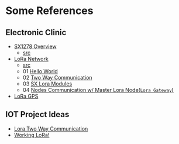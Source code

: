 # Some References

## Electronic Clinic
- [SX1278 Overview](https://www.youtube.com/watch?v=r-jwNlMQPIk)
    - [src](https://www.electroniclinic.com/lora-sx1278-arduino-hello-world-sensor-monitoring-projects/)
- [LoRa Network](https://www.youtube.com/watch?v=BeWbStpLirU)
    - [src](https://www.electroniclinic.com/lora-network-master-arduino-lora-to-multiple-arduino-lora-nodes-lora-end-nodes/)
    - 01 [Hello World](https://www.youtube.com/watch?v=r-jwNlMQPIk)
    - 02 [Two Way Communication](https://www.youtube.com/watch?v=feWnciEnaBA)
    - 03 [SX Lora Modules](https://www.youtube.com/watch?v=wUF9ysBEHfo)
    - 04 [Nodes Communication w/ Master Lora Node(`Lora Gateway`)](https://www.youtube.com/watch?v=tXoAa_II2OY)
- [LoRa GPS](https://www.youtube.com/watch?v=d5zfD6ekRYA)

## IOT Project Ideas
- [Lora Two Way Communication](https://iotprojectsideas.com/lora-based-two-way-wireless-communication-system-with-arduino/)
- [Working LoRa!](https://www.youtube.com/watch?v=08WNTuHj_QU)
